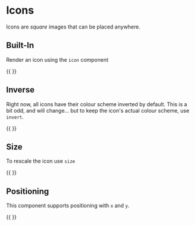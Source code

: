 
# Icons

Icons are *square* images that can be placed anywhere.

## Built-In

Render an icon using the `icon` component

{{ <component type="icon" file="bicycle.png" /> }}

## Inverse

Right now, all icons have their colour scheme inverted by default. This is a bit odd, and will change... but to keep 
the icon's actual colour scheme, use `invert`.

{{ <component type="icon" file="bicycle.png" invert="false" /> }}


## Size

To rescale the icon use `size`

{{ <component type="icon" file="bicycle.png" invert="false" size="128"/> }}

## Positioning

This component supports positioning with `x` and `y`.

{{ 
<component type="icon" x="0" y="0" file="bicycle.png"/> 
<component type="icon" x="30" y="30" file="mountain.png" invert="false"/> 
}}
